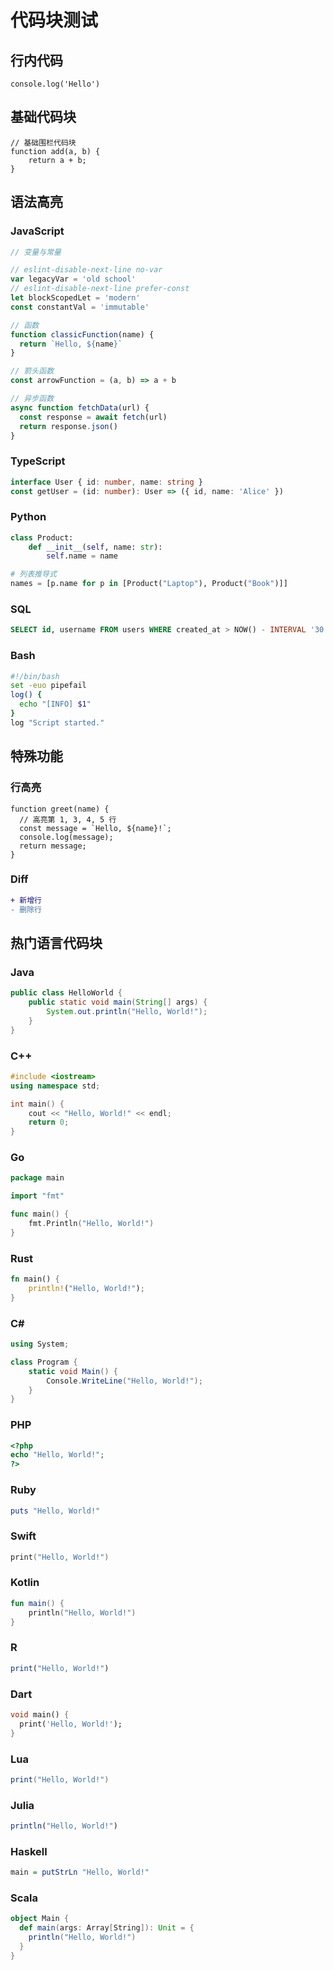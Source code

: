 # 代码块测试

## 行内代码
`console.log('Hello')`

## 基础代码块
```
// 基础围栏代码块
function add(a, b) {
    return a + b;
}
```

## 语法高亮

### JavaScript
```javascript
// 变量与常量

// eslint-disable-next-line no-var
var legacyVar = 'old school'
// eslint-disable-next-line prefer-const
let blockScopedLet = 'modern'
const constantVal = 'immutable'

// 函数
function classicFunction(name) {
  return `Hello, ${name}`
}

// 箭头函数
const arrowFunction = (a, b) => a + b

// 异步函数
async function fetchData(url) {
  const response = await fetch(url)
  return response.json()
}
```

### TypeScript
```typescript
interface User { id: number, name: string }
const getUser = (id: number): User => ({ id, name: 'Alice' })
```

### Python
```python
class Product:
    def __init__(self, name: str):
        self.name = name

# 列表推导式
names = [p.name for p in [Product("Laptop"), Product("Book")]]
```

### SQL
```sql
SELECT id, username FROM users WHERE created_at > NOW() - INTERVAL '30 days';
```

### Bash
```bash
#!/bin/bash
set -euo pipefail
log() {
  echo "[INFO] $1"
}
log "Script started."
```

## 特殊功能

### 行高亮
```javascript{1,3-5}
function greet(name) {
  // 高亮第 1, 3, 4, 5 行
  const message = `Hello, ${name}!`;
  console.log(message);
  return message;
}
```

### Diff
```diff
+ 新增行
- 删除行
```

## 热门语言代码块

### Java
```java
public class HelloWorld {
    public static void main(String[] args) {
        System.out.println("Hello, World!");
    }
}
```

### C++
```cpp
#include <iostream>
using namespace std;

int main() {
    cout << "Hello, World!" << endl;
    return 0;
}
```

### Go
```go
package main

import "fmt"

func main() {
    fmt.Println("Hello, World!")
}
```

### Rust
```rust
fn main() {
    println!("Hello, World!");
}
```

### C#
```csharp
using System;

class Program {
    static void Main() {
        Console.WriteLine("Hello, World!");
    }
}
```

### PHP
```php
<?php
echo "Hello, World!";
?>
```

### Ruby
```ruby
puts "Hello, World!"
```

### Swift
```swift
print("Hello, World!")
```

### Kotlin
```kotlin
fun main() {
    println("Hello, World!")
}
```

### R
```r
print("Hello, World!")
```

### Dart
```dart
void main() {
  print('Hello, World!');
}
```

### Lua
```lua
print("Hello, World!")
```

### Julia
```julia
println("Hello, World!")
```

### Haskell
```haskell
main = putStrLn "Hello, World!"
```

### Scala
```scala
object Main {
  def main(args: Array[String]): Unit = {
    println("Hello, World!")
  }
}
```
